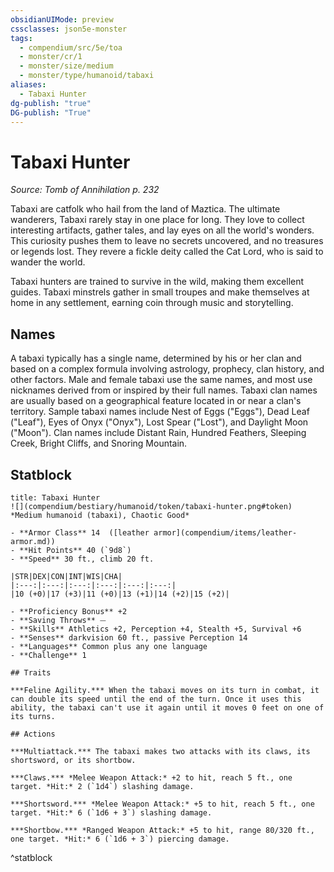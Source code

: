 ```yaml
---
obsidianUIMode: preview
cssclasses: json5e-monster
tags:
  - compendium/src/5e/toa
  - monster/cr/1
  - monster/size/medium
  - monster/type/humanoid/tabaxi
aliases:
  - Tabaxi Hunter
dg-publish: "true"
DG-publish: "True"
---
```

# Tabaxi Hunter
*Source: Tomb of Annihilation p. 232*  

Tabaxi are catfolk who hail from the land of Maztica. The ultimate wanderers, Tabaxi rarely stay in one place for long. They love to collect interesting artifacts, gather tales, and lay eyes on all the world's wonders. This curiosity pushes them to leave no secrets uncovered, and no treasures or legends lost. They revere a fickle deity called the Cat Lord, who is said to wander the world.

Tabaxi hunters are trained to survive in the wild, making them excellent guides. Tabaxi minstrels gather in small troupes and make themselves at home in any settlement, earning coin through music and storytelling.

## Names

A tabaxi typically has a single name, determined by his or her clan and based on a complex formula involving astrology, prophecy, clan history, and other factors. Male and female tabaxi use the same names, and most use nicknames derived from or inspired by their full names. Tabaxi clan names are usually based on a geographical feature located in or near a clan's territory. Sample tabaxi names include Nest of Eggs ("Eggs"), Dead Leaf ("Leaf"), Eyes of Onyx ("Onyx"), Lost Spear ("Lost"), and Daylight Moon ("Moon"). Clan names include Distant Rain, Hundred Feathers, Sleeping Creek, Bright Cliffs, and Snoring Mountain.

## Statblock

```ad-statblock
title: Tabaxi Hunter
![](compendium/bestiary/humanoid/token/tabaxi-hunter.png#token)
*Medium humanoid (tabaxi), Chaotic Good*

- **Armor Class** 14  ([leather armor](compendium/items/leather-armor.md))
- **Hit Points** 40 (`9d8`)
- **Speed** 30 ft., climb 20 ft.

|STR|DEX|CON|INT|WIS|CHA|
|:---:|:---:|:---:|:---:|:---:|:---:|
|10 (+0)|17 (+3)|11 (+0)|13 (+1)|14 (+2)|15 (+2)|

- **Proficiency Bonus** +2
- **Saving Throws** ⏤
- **Skills** Athletics +2, Perception +4, Stealth +5, Survival +6
- **Senses** darkvision 60 ft., passive Perception 14
- **Languages** Common plus any one language
- **Challenge** 1

## Traits

***Feline Agility.*** When the tabaxi moves on its turn in combat, it can double its speed until the end of the turn. Once it uses this ability, the tabaxi can't use it again until it moves 0 feet on one of its turns.

## Actions

***Multiattack.*** The tabaxi makes two attacks with its claws, its shortsword, or its shortbow.

***Claws.*** *Melee Weapon Attack:* +2 to hit, reach 5 ft., one target. *Hit:* 2 (`1d4`) slashing damage.

***Shortsword.*** *Melee Weapon Attack:* +5 to hit, reach 5 ft., one target. *Hit:* 6 (`1d6 + 3`) slashing damage.

***Shortbow.*** *Ranged Weapon Attack:* +5 to hit, range 80/320 ft., one target. *Hit:* 6 (`1d6 + 3`) piercing damage.
```
^statblock